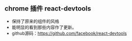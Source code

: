 ## chrome 插件 react-devtools
- 保持了原来的组件的风格
- 能明显的看到那些内容作了更新。
- github源码：https://github.com/facebook/react-devtools
